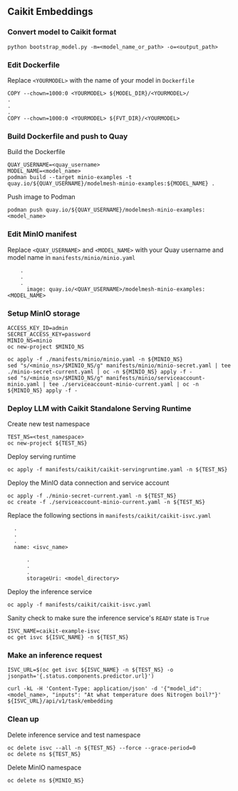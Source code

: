 ## Caikit Embeddings

### Convert model to Caikit format
```
python bootstrap_model.py -m=<model_name_or_path> -o=<output_path>
```

### Edit Dockerfile
Replace `<YOURMODEL>` with the name of your model in `Dockerfile`

```
COPY --chown=1000:0 <YOURMODEL> ${MODEL_DIR}/<YOURMODEL>/
.
.
.
COPY --chown=1000:0 <YOURMODEL> ${FVT_DIR}/<YOURMODEL>
```

### Build Dockerfile and push to Quay
Build the Dockerfile
```
QUAY_USERNAME=<quay_username>
MODEL_NAME=<model_name>
podman build --target minio-examples -t quay.io/${QUAY_USERNAME}/modelmesh-minio-examples:${MODEL_NAME} .
```
Push image to Podman
```
podman push quay.io/${QUAY_USERNAME}/modelmesh-minio-examples:<model_name>
```

### Edit MinIO manifest
Replace `<QUAY_USERNAME>` and `<MODEL_NAME>` with your Quay username and model name in `manifests/minio/minio.yaml`

```
    .
    .
    .
      image: quay.io/<QUAY_USERNAME>/modelmesh-minio-examples:<MODEL_NAME>
```

### Setup MinIO storage
```
ACCESS_KEY_ID=admin
SECRET_ACCESS_KEY=password
MINIO_NS=minio
oc new-project $MINIO_NS
```

```
oc apply -f ./manifests/minio/minio.yaml -n ${MINIO_NS}
sed "s/<minio_ns>/$MINIO_NS/g" manifests/minio/minio-secret.yaml | tee ./minio-secret-current.yaml | oc -n ${MINIO_NS} apply -f -
sed "s/<minio_ns>/$MINIO_NS/g" manifests/minio/serviceaccount-minio.yaml | tee ./serviceaccount-minio-current.yaml | oc -n ${MINIO_NS} apply -f -
```

### Deploy LLM with Caikit Standalone Serving Runtime
Create new test namespace
```
TEST_NS=<test_namespace>
oc new-project ${TEST_NS}
```

Deploy serving runtime
```
oc apply -f manifests/caikit/caikit-servingruntime.yaml -n ${TEST_NS}
```

Deploy the MinIO data connection and service account
```
oc apply -f ./minio-secret-current.yaml -n ${TEST_NS}
oc create -f ./serviceaccount-minio-current.yaml -n ${TEST_NS}
```

Replace the following sections in `manifests/caikit/caikit-isvc.yaml`
```
  .
  .
  .
  name: <isvc_name>
```

```
      .
      .
      .
      storageUri: <model_directory>
```
Deploy the inference service
```
oc apply -f manifests/caikit/caikit-isvc.yaml
```

Sanity check to make sure the inference service's `READY` state is `True`
```
ISVC_NAME=caikit-example-isvc
oc get isvc ${ISVC_NAME} -n ${TEST_NS}
```


### Make an inference request
```
ISVC_URL=$(oc get isvc ${ISVC_NAME} -n ${TEST_NS} -o jsonpath='{.status.components.predictor.url}')

curl -kL -H 'Content-Type: application/json' -d '{"model_id": <model_name>, "inputs": "At what temperature does Nitrogen boil?"}' ${ISVC_URL}/api/v1/task/embedding
```

### Clean up
Delete inference service and test namespace
```
oc delete isvc --all -n ${TEST_NS} --force --grace-period=0
oc delete ns ${TEST_NS}
```
Delete MinIO namespace
```
oc delete ns ${MINIO_NS}
```